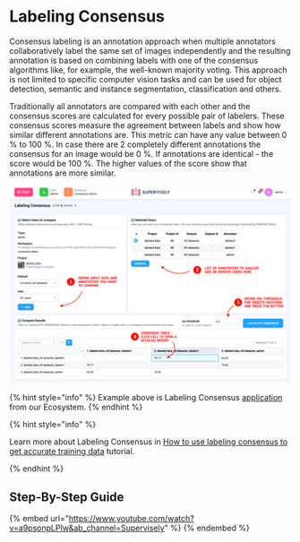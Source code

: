 # Labeling Consensus


Consensus labeling is an annotation approach when multiple annotators collaboratively label the same set of images independently and the resulting annotation is based on combining labels with one of the consensus algorithms like, for example, the well-known majority voting. This approach is not limited to specific computer vision tasks and can be used for object detection, semantic and instance segmentation, classification and others.

Traditionally all annotators are compared with each other and the consensus scores are calculated for every possible pair of labelers. These consensus scores measure the agreement between labels and show how similar different annotations are. This metric can have any value between 0 % to 100 %. In case there are 2 completely different annotations the consensus for an image would be 0 %. If annotations are identical - the score would be 100 %. The higher values of the score show that annotations are more similar.

![](Labeling-Consensus.png)

{% hint style="info" %}
Example above is Labeling Consensus [application](https://ecosystem.supervisely.com/apps/consensus?utm_source=blog) from our Ecosystem.
{% endhint %}

{% hint style="info" %}

Learn more about Labeling Consensus in [How to use labeling consensus to get accurate training data](https://supervisely.com/blog/labeling-consensus) tutorial.

{% endhint %}

## Step-By-Step Guide

{% embed url="https://www.youtube.com/watch?v=a9psonpLPIw&ab_channel=Supervisely" %}  {% endembed %}
